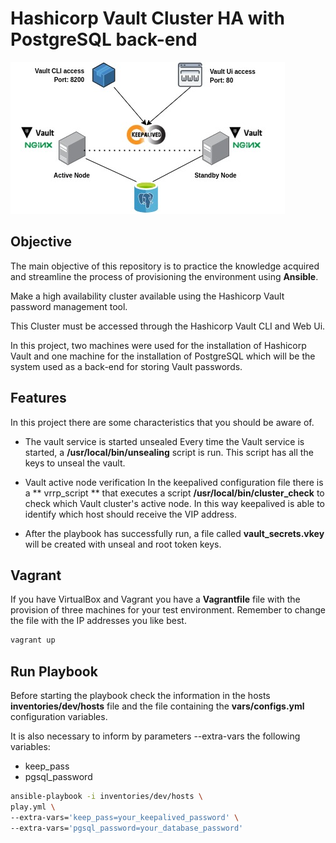 # Hashicorp Vault Cluster HA with PostgreSQL back-end

![plot](./Vault_Cluster.jpg)

## Objective

The main objective of this repository is to practice the knowledge acquired and streamline the process of provisioning the environment using **Ansible**.

Make a high availability cluster available using the Hashicorp Vault password management tool.

This Cluster must be accessed through the Hashicorp Vault CLI and Web Ui.

In this project, two machines were used for the installation of Hashicorp Vault and one machine for the installation of PostgreSQL which will be the system used as a back-end for storing Vault passwords.


## Features

In this project there are some characteristics that you should be aware of.

- The vault service is started unsealed
Every time the Vault service is started, a **/usr/local/bin/unsealing** script is run. This script has all the keys to unseal the vault.

- Vault active node verification
In the keepalived configuration file there is a ** vrrp_script ** that executes a script **/usr/local/bin/cluster_check** to check which Vault cluster's active node. In this way keepalived is able to identify which host should receive the VIP address.

- After the playbook has successfully run, a file called **vault_secrets.vkey** will be created with unseal and root token keys.


## Vagrant

If you have VirtualBox and Vagrant you have a **Vagrantfile** file with the provision of three machines for your test environment. Remember to change the file with the IP addresses you like best.

```sh
vagrant up
```

## Run Playbook

Before starting the playbook check the information in the hosts **inventories/dev/hosts** file and the file containing the **vars/configs.yml** configuration variables.

It is also necessary to inform by parameters --extra-vars the following variables:

- keep_pass
- pgsql_password


```sh
ansible-playbook -i inventories/dev/hosts \
play.yml \
--extra-vars='keep_pass=your_keepalived_password' \
--extra-vars='pgsql_password=your_database_password'
```